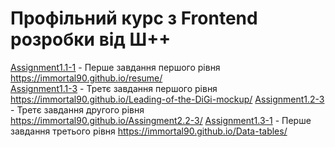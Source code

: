 # Профільний курс з Frontend розробки від Ш++

[Assignment1.1-1](Assignment1.1-1/) - Перше завдання першого рівня https://immortal90.github.io/resume/   
[Assignment1.1-3](Assignment1.1-3/) - Третє завдання першого рівня https://immortal90.github.io/Leading-of-the-DiGi-mockup/
[Assignment1.2-3](Assignment1.2-3/) - Третє завдання другого рівня https://immortal90.github.io/Assingment2.2-3/
[Assignment1.3-1](Assignment1.3-1/) - Перше завдання третього рівня https://immortal90.github.io/Data-tables/